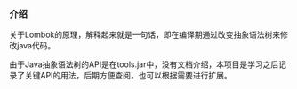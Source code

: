 ### 介绍
关于Lombok的原理，解释起来就是一句话，即在编译期通过改变抽象语法树来修改java代码。

由于Java抽象语法树的API是在tools.jar中，没有文档介绍，本项目是学习之后记录了关键API的用法，后期方便查阅，也可以根据需要进行扩展。